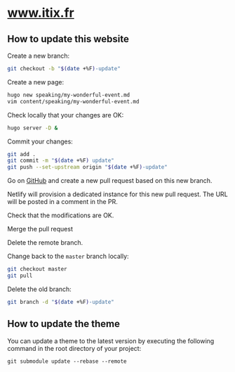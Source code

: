 # www.itix.fr

## How to update this website

Create a new branch:

```sh
git checkout -b "$(date +%F)-update"
```

Create a new page:

```sh
hugo new speaking/my-wonderful-event.md
vim content/speaking/my-wonderful-event.md
```

Check locally that your changes are OK:

```sh
hugo server -D &
```

Commit your changes:
```sh
git add .
git commit -m "$(date +%F) update"
git push --set-upstream origin "$(date +%F)-update"
```

Go on [GitHub](https://github.com/nmasse-itix/www.itix.fr) and create a new pull
request based on this new branch.

Netlify will provision a dedicated instance for this new pull request. 
The URL will be posted in a comment in the PR. 

Check that the modifications are OK.

Merge the pull request

Delete the remote branch. 

Change back to the `master` branch locally:

```sh
git checkout master
git pull
```

Delete the old branch:

```sh
git branch -d "$(date +%F)-update"
```

## How to update the theme

You can update a theme to the latest version by executing the following command in the root directory of your project:

```
git submodule update --rebase --remote
```

